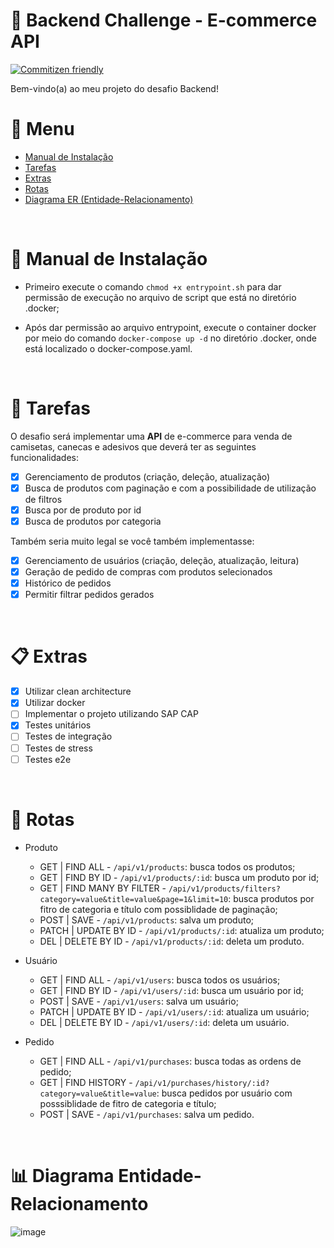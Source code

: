 # 🚀 Backend Challenge - E-commerce API

[![Commitizen friendly](https://img.shields.io/badge/commitizen-friendly-brightgreen.svg)](http://commitizen.github.io/cz-cli/)

Bem-vindo(a) ao meu projeto do desafio Backend!

# 📖 Menu

- [Manual de Instalação](#manual)
- [Tarefas](#tasks)
- [Extras](#extras)
- [Rotas](#routes)
- [Diagrama ER (Entidade-Relacionamento)](#diagram)

<br />

<a id="manual"></a>

# 📔 Manual de Instalação

- Primeiro execute o comando `chmod +x entrypoint.sh` para dar permissão de execução no arquivo de script que está no diretório .docker;

- Após dar permissão ao arquivo entrypoint, execute o container docker por meio do comando `docker-compose up -d` no diretório .docker, onde está localizado o docker-compose.yaml.

<br />

<a id="tasks"></a>

# 📝 Tarefas

O desafio será implementar uma **API** de e-commerce para venda de camisetas, canecas e adesivos que deverá ter as seguintes funcionalidades:

- [x] Gerenciamento de produtos (criação, deleção, atualização)
- [x] Busca de produtos com paginação e com a possibilidade de utilização de filtros
- [x] Busca por de produto por id
- [x] Busca de produtos por categoria

Também seria muito legal se você também implementasse:

- [x] Gerenciamento de usuários (criação, deleção, atualização, leitura)
- [x] Geração de pedido de compras com produtos selecionados
- [x] Histórico de pedidos
- [x] Permitir filtrar pedidos gerados

<br />

<a id="extras"></a>

# 📋 Extras

- [x] Utilizar clean architecture
- [x] Utilizar docker
- [ ] Implementar o projeto utilizando SAP CAP
- [x] Testes unitários
- [ ] Testes de integração
- [ ] Testes de stress
- [ ] Testes e2e

<br />

<a id="routes"></a>

# 📝 Rotas

- Produto
  - GET   | FIND ALL - `/api/v1/products`: busca todos os produtos;
  - GET   | FIND BY ID - `/api/v1/products/:id`: busca um produto por id;
  - GET   | FIND MANY BY FILTER - `/api/v1/products/filters?category=value&title=value&page=1&limit=10`: busca produtos por fitro de categoria e título com possiblidade de paginação;
  - POST  | SAVE - `/api/v1/products`: salva um produto;
  - PATCH | UPDATE BY ID - `/api/v1/products/:id`: atualiza um produto;
  - DEL   | DELETE BY ID - `/api/v1/products/:id`: deleta um produto.

- Usuário
  - GET   | FIND ALL - `/api/v1/users`: busca todos os usuários;
  - GET   | FIND BY ID - `/api/v1/users/:id`: busca um usuário por id;
  - POST  | SAVE - `/api/v1/users`: salva um usuário;
  - PATCH | UPDATE BY ID - `/api/v1/users/:id`: atualiza um usuário;
  - DEL   | DELETE BY ID - `/api/v1/users/:id`: deleta um usuário.

- Pedido
  - GET   | FIND ALL - `/api/v1/purchases`: busca todas as ordens de pedido;
  - GET   | FIND HISTORY - `/api/v1/purchases/history/:id?category=value&title=value`: busca pedidos por usuário com posssiblidade de fitro de categoria e título;
  - POST  | SAVE - `/api/v1/purchases`: salva um pedido.

<br />

<a id="diagram"></a>

# 📊 Diagrama Entidade-Relacionamento

![image](https://user-images.githubusercontent.com/59940855/185805457-47acdb92-1c19-4fff-a394-8f15dd048bf4.png)
